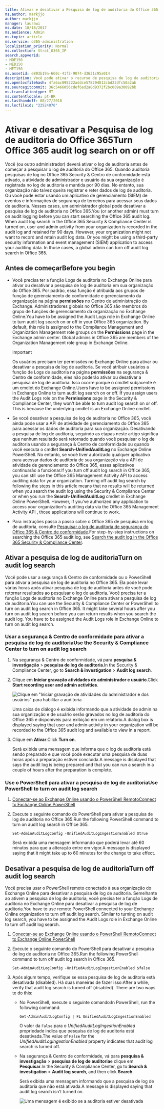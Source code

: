 ```yaml
---
title: Ativar e desativar a Pesquisa de log de auditoria do Office 365
ms.author: markjjo
author: markjjo
manager: laurawi
ms.date: 10/18/2017
ms.audience: Admin
ms.topic: article
ms.service: o365-administration
localization_priority: Normal
ms.collection: Strat_O365_IP
search.appverid:
- MOE150
- MED150
- MET150
ms.assetid: e893b19a-660c-41f2-9074-d3631c95a014
description: Você pode ativar o recurso de pesquisa de log de auditoria de segurança do Office 365 &amp; Centro de conformidade. Se você mudar de ideia, você pode transformar se desativa a qualquer momento. Quando pesquisa de log de auditoria está desativada, os administradores não podem pesquisar o log de auditoria do Office 365 para atividade de administrador e usuário em sua organização.
ms.openlocfilehash: 4fa6ac095222addce578294813cbd22dfc50a2ab
ms.sourcegitcommit: 36c5466056cdef6ad2a8d9372f2bc009a30892bb
ms.translationtype: MT
ms.contentlocale: pt-BR
ms.lasthandoff: 08/27/2018
ms.locfileid: "22524070"
---
```

# <a name="turn-office-365-audit-log-search-on-or-off"></a><span data-ttu-id="feeba-105">Ativar e desativar a Pesquisa de log de auditoria do Office 365</span><span class="sxs-lookup"><span data-stu-id="feeba-105">Turn Office 365 audit log search on or off</span></span>

<span data-ttu-id="feeba-p102">Você (ou outro administrador) deverá ativar o log de auditoria antes de começar a pesquisar o log de auditoria do Office 365. Quando auditoria pesquisas de log no Office 365 Security &amp; Centro de conformidade está ativado, a atividade de administrador e usuário da sua organização é registrada no log de auditoria e mantida por 90 dias. No entanto, sua organização não talvez queira registrar e reter dados de log de auditoria. Ou você pode estar usando um aplicativo de gerenciamento (SIEM) de eventos e informações de segurança de terceiros para acessar seus dados de auditoria. Nesses casos, um administrador global pode desativar a pesquisa de log de auditoria no Office 365.</span><span class="sxs-lookup"><span data-stu-id="feeba-p102">You (or another admin) must turn on audit logging before you can start searching the Office 365 audit log. When audit log search in the Office 365 Security &amp; Compliance Center is turned on, user and admin activity from your organization is recorded in the audit log and retained for 90 days. However, your organization might not want to record and retain audit log data. Or you might be using a third-party security information and event management (SIEM) application to access your auditing data. In those cases, a global admin can turn off audit log search in Office 365.</span></span>
  
## <a name="before-you-begin"></a><span data-ttu-id="feeba-111">Antes de começar</span><span class="sxs-lookup"><span data-stu-id="feeba-111">Before you begin</span></span>

- <span data-ttu-id="feeba-p103">Você precisa ter a função Logs de auditoria no Exchange Online para ativar ou desativar a pesquisa de log de auditoria em sua organização do Office 365. Por padrão, essa função é atribuída aos grupos de função de gerenciamento de conformidade e gerenciamento da organização na página **permissões** no Centro de administração do Exchange. Administradores globais no Office 365 são membros do grupo de funções de gerenciamento da organização no Exchange Online.</span><span class="sxs-lookup"><span data-stu-id="feeba-p103">You have to be assigned the Audit Logs role in Exchange Online to turn audit log search on or off in your Office 365 organization. By default, this role is assigned to the Compliance Management and Organization Management role groups on the **Permissions** page in the Exchange admin center. Global admins in Office 365 are members of the Organization Management role group in Exchange Online.</span></span> 
    
    > [!IMPORTANT]
    > <span data-ttu-id="feeba-p104">Os usuários precisam ter permissões no Exchange Online para ativar ou desativar a pesquisa de log de auditoria. Se você atribuir usuários a função de Logs de auditoria na página **permissões** na segurança &amp; Centro de conformidade, eles não poderão ativar ou desativar a pesquisa de log de auditoria. Isso ocorre porque o cmdlet subjacente é um cmdlet do Exchange Online.</span><span class="sxs-lookup"><span data-stu-id="feeba-p104">Users have to be assigned permissions in Exchange Online to turn audit log search on or off. If you assign users the Audit Logs role on the **Permissions** page in the Security &amp; Compliance Center, they won't be able to turn audit log search on or off. This is because the underlying cmdlet is an Exchange Online cmdlet.</span></span> 
  
- <span data-ttu-id="feeba-p105">Se você desativar a pesquisa de log de auditoria no Office 365, você ainda pode usar a API de atividade de gerenciamento do Office 365 para acessar os dados de auditoria para sua organização. Desativando a pesquisa de log de auditoria, seguindo as etapas neste artigo significa que nenhum resultado será retornado quando você pesquisar o log de auditoria usando a segurança &amp; Centro de conformidade ou quando você executa o cmdlet **Search-UnifiedAuditLog** no Exchange Online PowerShell. No entanto, se você tiver autorizado qualquer aplicativo para acessar dados de auditoria de sua organização via a API de atividade de gerenciamento do Office 365, esses aplicativos continuarão a funcionar.</span><span class="sxs-lookup"><span data-stu-id="feeba-p105">If you turn off audit log search in Office 365, you can still use the Office 365 Management Activity API to access auditing data for your organization. Turning off audit log search by following the steps in this article means that no results will be returned when you search the audit log using the Security &amp; Compliance Center or when you run the **Search-UnifiedAuditLog** cmdlet in Exchange Online PowerShell. However, if you've authorized any application to access your organization's auditing data via the Office 365 Management Activity API , those applications will continue to work.</span></span> 
    
- <span data-ttu-id="feeba-121">Para instruções passo a passo sobre o Office 365 de pesquisa em log de auditoria, consulte [Pesquisar o log de auditoria de segurança do Office 365 &amp; Centro de conformidade](search-the-audit-log-in-security-and-compliance.md).</span><span class="sxs-lookup"><span data-stu-id="feeba-121">For step-by-step instructions on searching the Office 365 audit log, see [Search the audit log in the Office 365 Security &amp; Compliance Center](search-the-audit-log-in-security-and-compliance.md).</span></span>
    
## <a name="turn-on-audit-log-search"></a><span data-ttu-id="feeba-122">Ativar a pesquisa de log de auditoria</span><span class="sxs-lookup"><span data-stu-id="feeba-122">Turn on audit log search</span></span>

<span data-ttu-id="feeba-p106">Você pode usar a segurança &amp; Centro de conformidade ou o PowerShell para ativar a pesquisa de log de auditoria no Office 365. Ela pode levar várias horas após ativar pesquisa de log de auditoria antes de você pode retornar resultados ao pesquisar o log de auditoria. Você precisa ter a função Logs de auditoria no Exchange Online para ativar a pesquisa de log de auditoria.</span><span class="sxs-lookup"><span data-stu-id="feeba-p106">You can use the Security &amp; Compliance Center or PowerShell to turn on audit log search in Office 365. It might take several hours after you turn on audit log search before you can return results when you search the audit log. You have to be assigned the Audit Logs role in Exchange Online to turn on audit log search.</span></span>
  
### <a name="use-the-security-amp-compliance-center-to-turn-on-audit-log-search"></a><span data-ttu-id="feeba-126">Usar a segurança &amp; Centro de conformidade para ativar a pesquisa de log de auditoria</span><span class="sxs-lookup"><span data-stu-id="feeba-126">Use the Security &amp; Compliance Center to turn on audit log search</span></span>

1. <span data-ttu-id="feeba-127">Na segurança &amp; Centro de conformidade, vá para **pesquisa &amp; investigação** \> **pesquisa de log de auditoria**.</span><span class="sxs-lookup"><span data-stu-id="feeba-127">In the Security &amp; Compliance Center, go to **Search &amp; investigation** \> **Audit log search**.</span></span>
    
2. <span data-ttu-id="feeba-128">Clique em **Iniciar gravação atividades de administrador e usuário**.</span><span class="sxs-lookup"><span data-stu-id="feeba-128">Click **Start recording user and admin activities**.</span></span>
    
    ![Clique em "Iniciar gravação de atividades do administrador e dos usuários" para habilitar a auditoria](media/39a9d35f-88d0-4bbe-a962-0be2f838e2bf.png)
  
    <span data-ttu-id="feeba-130">Uma caixa de diálogo é exibida informando que a atividade de admin na sua organização e de usuário serão gravados no log de auditoria do Office 365 e disponíveis para exibição em um relatório.</span><span class="sxs-lookup"><span data-stu-id="feeba-130">A dialog box is displayed saying that user and admin activity in your organization will be recorded to the Office 365 audit log and available to view in a report.</span></span> 
    
3. <span data-ttu-id="feeba-131">Clique em **Ativar**.</span><span class="sxs-lookup"><span data-stu-id="feeba-131">Click **Turn on**.</span></span>
    
    <span data-ttu-id="feeba-132">Será exibida uma mensagem que informa que o log de auditoria está sendo preparado e que você pode executar uma pesquisa de duas horas após a preparação estiver concluída.</span><span class="sxs-lookup"><span data-stu-id="feeba-132">A message is displayed that says the audit log is being prepared and that you can run a search in a couple of hours after the preparation is complete.</span></span>
    
### <a name="use-powershell-to-turn-on-audit-log-search"></a><span data-ttu-id="feeba-133">Use o PowerShell para ativar a pesquisa de log de auditoria</span><span class="sxs-lookup"><span data-stu-id="feeba-133">Use PowerShell to turn on audit log search</span></span>

1. [<span data-ttu-id="feeba-134">Conectar-se ao Exchange Online usando o PowerShell Remoto</span><span class="sxs-lookup"><span data-stu-id="feeba-134">Connect to Exchange Online PowerShell</span></span>](https://go.microsoft.com/fwlink/p/?LinkID=396554)
    
2. <span data-ttu-id="feeba-135">Execute o seguinte comando do PowerShell para ativar a pesquisa de log de auditoria no Office 365.</span><span class="sxs-lookup"><span data-stu-id="feeba-135">Run the following PowerShell command to turn on audit log search in Office 365.</span></span>
    
    ```
    Set-AdminAuditLogConfig -UnifiedAuditLogIngestionEnabled $true
    ```

    <span data-ttu-id="feeba-136">Será exibida uma mensagem informando que poderá levar até 60 minutos para que a alteração entre em vigor.</span><span class="sxs-lookup"><span data-stu-id="feeba-136">A message is displayed saying that it might take up to 60 minutes for the change to take effect.</span></span>
  
## <a name="turn-off-audit-log-search"></a><span data-ttu-id="feeba-137">Desativar a pesquisa de log de auditoria</span><span class="sxs-lookup"><span data-stu-id="feeba-137">Turn off audit log search</span></span>

<span data-ttu-id="feeba-p107">Você precisa usar o PowerShell remoto conectado à sua organização do Exchange Online para desativar a pesquisa de log de auditoria. Semelhante ao ativem a pesquisa de log de auditoria, você precisa ter a função Logs de auditoria no Exchange Online para desativar a pesquisa de log de auditoria.</span><span class="sxs-lookup"><span data-stu-id="feeba-p107">You have to use remote PowerShell connected to your Exchange Online organization to turn off audit log search. Similar to turning on audit log search, you have to be assigned the Audit Logs role in Exchange Online to turn off audit log search.</span></span>
  
1. [<span data-ttu-id="feeba-140">Conectar-se ao Exchange Online usando o PowerShell Remoto</span><span class="sxs-lookup"><span data-stu-id="feeba-140">Connect to Exchange Online PowerShell</span></span>](https://go.microsoft.com/fwlink/p/?LinkID=396554)
    
2. <span data-ttu-id="feeba-141">Execute o seguinte comando do PowerShell para desativar a pesquisa de log de auditoria no Office 365.</span><span class="sxs-lookup"><span data-stu-id="feeba-141">Run the following PowerShell command to turn off audit log search in Office 365.</span></span>
    
    ```
    Set-AdminAuditLogConfig -UnifiedAuditLogIngestionEnabled $false
    ```

3. <span data-ttu-id="feeba-p108">Após algum tempo, verifique se essa pesquisa de log de auditoria está desativada (disabled). Há duas maneiras de fazer isso:</span><span class="sxs-lookup"><span data-stu-id="feeba-p108">After a while, verify that audit log search is turned off (disabled). There are two ways to do this:</span></span>
    
    - <span data-ttu-id="feeba-144">No PowerShell, execute o seguinte comando:</span><span class="sxs-lookup"><span data-stu-id="feeba-144">In PowerShell, run the following command:</span></span>

        ```
        Get-AdminAuditLogConfig | FL UnifiedAuditLogIngestionEnabled
        ```

        <span data-ttu-id="feeba-145">O valor da `False` para o _UnifiedAuditLogIngestionEnabled_ propriedade indica que pesquisa de log de auditoria está desativada.</span><span class="sxs-lookup"><span data-stu-id="feeba-145">The value of  `False` for the  _UnifiedAuditLogIngestionEnabled_ property indicates that audit log search is turned off.</span></span> 
    
    - <span data-ttu-id="feeba-146">Na segurança &amp; Centro de conformidade, vá para **pesquisa &amp; investigação** \> **pesquisa de log de auditoria**e clique em **Pesquisar**.</span><span class="sxs-lookup"><span data-stu-id="feeba-146">In the Security &amp; Compliance Center, go to **Search &amp; investigation** \> **Audit log search**, and then click **Search**.</span></span>
    
      <span data-ttu-id="feeba-147">Será exibida uma mensagem informando que a pesquisa de log de auditoria que não está ativada.</span><span class="sxs-lookup"><span data-stu-id="feeba-147">A message is displayed saying that audit log search isn't turned on.</span></span> 
    
      ![Uma mensagem é exibido se a auditoria estiver desativada](media/dca53da6-1cbe-4fa3-9860-f0d674de9538.png)
